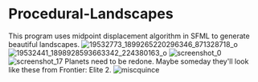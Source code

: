 # Procedural-Landscapes
This program uses midpoint displacement algorithm in SFML to generate beautiful landscapes.
![19532773_1899265220296346_871328718_o](https://user-images.githubusercontent.com/28817028/27657020-3f0b869e-5c19-11e7-8bcf-74fe931d9f59.png)
![19532441_1898928593663342_224380163_o](https://user-images.githubusercontent.com/28817028/27657027-41323e18-5c19-11e7-95f3-b3624ee5bab4.png)
![screenshot_0](https://user-images.githubusercontent.com/28817028/27657032-44bd5f68-5c19-11e7-9eff-8947fc86a11d.png)
![screenshot_17](https://user-images.githubusercontent.com/28817028/27657195-d21da962-5c19-11e7-933c-4cc21a20d9b9.png)
Planets need to be redone. Maybe someday they'll look like these from Frontier: Elite 2.
![miscquince](https://user-images.githubusercontent.com/28817028/27657035-4689e76c-5c19-11e7-81b9-a52e9ea8c666.gif)
